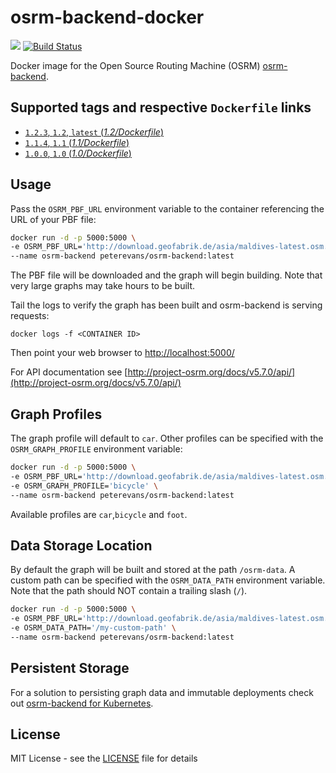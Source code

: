 # osrm-backend-docker
[![](https://images.microbadger.com/badges/image/peterevans/osrm-backend.svg)](https://microbadger.com/images/peterevans/osrm-backend)
[![Build Status](https://travis-ci.org/peter-evans/osrm-backend-docker.svg?branch=master)](https://travis-ci.org/peter-evans/osrm-backend-docker)

Docker image for the Open Source Routing Machine (OSRM) [osrm-backend](https://github.com/Project-OSRM/osrm-backend).

## Supported tags and respective `Dockerfile` links

- [`1.2.3`, `1.2`, `latest`  (*1.2/Dockerfile*)](https://github.com/peter-evans/osrm-backend-docker/tree/master/1.2)
- [`1.1.4`, `1.1` (*1.1/Dockerfile*)](https://github.com/peter-evans/osrm-backend-docker/tree/master/1.1)
- [`1.0.0`, `1.0` (*1.0/Dockerfile*)](https://github.com/peter-evans/osrm-backend-docker/tree/master/1.0)

## Usage
Pass the `OSRM_PBF_URL` environment variable to the container referencing the URL of your PBF file:

```bash
docker run -d -p 5000:5000 \
-e OSRM_PBF_URL='http://download.geofabrik.de/asia/maldives-latest.osm.pbf' \
--name osrm-backend peterevans/osrm-backend:latest
```
The PBF file will be downloaded and the graph will begin building. Note that very large graphs may take hours to be built.

Tail the logs to verify the graph has been built and osrm-backend is serving requests:
```
docker logs -f <CONTAINER ID>
```
Then point your web browser to [http://localhost:5000/](http://localhost:5000/)

For API documentation see [http://project-osrm.org/docs/v5.7.0/api/](http://project-osrm.org/docs/v5.7.0/api/)

## Graph Profiles
The graph profile will default to `car`. Other profiles can be specified with the `OSRM_GRAPH_PROFILE` environment variable:
```bash
docker run -d -p 5000:5000 \
-e OSRM_PBF_URL='http://download.geofabrik.de/asia/maldives-latest.osm.pbf' \
-e OSRM_GRAPH_PROFILE='bicycle' \
--name osrm-backend peterevans/osrm-backend:latest
```
Available profiles are `car`,`bicycle` and `foot`.

## Data Storage Location
By default the graph will be built and stored at the path `/osrm-data`. A custom path can be specified with the `OSRM_DATA_PATH` environment variable. Note that the path should NOT contain a trailing slash (`/`).
```bash
docker run -d -p 5000:5000 \
-e OSRM_PBF_URL='http://download.geofabrik.de/asia/maldives-latest.osm.pbf' \
-e OSRM_DATA_PATH='/my-custom-path' \
--name osrm-backend peterevans/osrm-backend:latest
```

## Persistent Storage
For a solution to persisting graph data and immutable deployments check out [osrm-backend for Kubernetes](https://github.com/peter-evans/osrm-backend-k8s).

## License

MIT License - see the [LICENSE](LICENSE) file for details